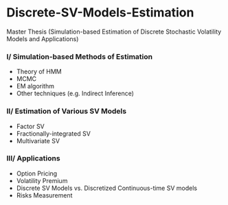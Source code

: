 # Discrete-SV-Models-Estimation
Master Thesis (Simulation-based Estimation of Discrete Stochastic Volatility Models and Applications)

### I/ Simulation-based Methods of Estimation
- Theory of HMM
- MCMC
- EM algorithm
- Other techniques (e.g. Indirect Inference)

### II/ Estimation of Various SV Models
- Factor SV
- Fractionally-integrated SV
- Multivariate SV

### III/ Applications
- Option Pricing
- Volatility Premium
- Discrete SV Models vs. Discretized Continuous-time SV models
- Risks Measurement
